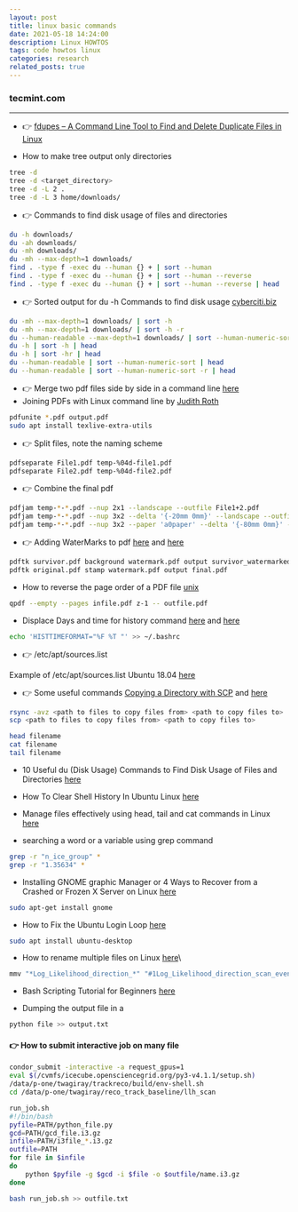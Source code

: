 ```yaml
---
layout: post
title: linux basic commands
date: 2021-05-18 14:24:00
description: Linux HOWTOS
tags: code howtos linux
categories: research
related_posts: true
---
```


### tecmint.com
---

* 👉 [fdupes – A Command Line Tool to Find and Delete Duplicate Files in Linux](https://www.tecmint.com/fdupes-find-and-delete-duplicate-files-in-linux/)

* How to make tree output only directories
```.sh
tree -d
tree -d <target_directory>
tree -d -L 2 .
tree -d -L 3 home/downloads/
```

* 👉 Commands to find disk usage of files and directories
```.sh
du -h downloads/
du -ah downloads/
du -mh downloads/
du -mh --max-depth=1 downloads/
find . -type f -exec du --human {} + | sort --human
find . -type f -exec du --human {} + | sort --human --reverse
find . -type f -exec du --human {} + | sort --human --reverse | head
```

* 👉 Sorted output for du -h Commands to find disk usage [cyberciti.biz](https://www.cyberciti.biz/faq/how-do-i-sort-du-h-output-by-size-under-linux/#:~:text=How%20can%20I%20sort%20du,added%20the%20gnu%2Fsort%20command.)
```.sh
du -mh --max-depth=1 downloads/ | sort -h
du -mh --max-depth=1 downloads/ | sort -h -r
du --human-readable --max-depth=1 downloads/ | sort --human-numeric-sort -r
du -h | sort -h | head
du -h | sort -hr | head
du --human-readable | sort --human-numeric-sort | head
du --human-readable | sort --human-numeric-sort -r | head
```


* 👉 Merge two pdf files side by side in a command line [here](https://superuser.com/questions/917190/merge-two-pdf-files-side-by-side-in-command-line)
* Joining PDFs with Linux command line by [Judith Roth](https://makandracards.com/makandra/151861-joining-pdfs-with-linux-command-line)
```.sh
pdfunite *.pdf output.pdf
sudo apt install texlive-extra-utils
```


* 👉 Split files, note the naming scheme
```.sh
pdfseparate File1.pdf temp-%04d-file1.pdf
pdfseparate File2.pdf temp-%04d-file2.pdf
```

* 👉 Combine the final pdf
```.sh
pdfjam temp-*-*.pdf --nup 2x1 --landscape --outfile File1+2.pdf
pdfjam temp-*-*.pdf --nup 3x2 --delta '{-20mm 0mm}' --landscape --outfile File1+2.pdf
pdfjam temp-*-*.pdf --nup 3x2 --paper 'a0paper' --delta '{-80mm 0mm}' --landscape --outfile File1+2.pdf
```

* 👉 Adding WaterMarks to pdf [here](https://www.togaware.com/linux/survivor/pdf-watermarks.html) and [here](https://superuser.com/questions/280659/how-can-i-apply-a-watermark-on-every-page-of-a-pdf-file)
```.sh
pdftk survivor.pdf background watermark.pdf output survivor_watermarked.pdf
pdftk original.pdf stamp watermark.pdf output final.pdf
```

* How to reverse the page order of a PDF file [unix](https://unix.stackexchange.com/questions/439959/how-to-reverse-the-page-order-of-a-pdf-file)
```.sh
qpdf --empty --pages infile.pdf z-1 -- outfile.pdf
```

* Displace Days and time for history command [here](https://askubuntu.com/questions/391082/how-to-see-time-stamps-in-bash-history) and [here](https://linuxize.com/post/history-command-in-linux/)
```.sh
echo 'HISTTIMEFORMAT="%F %T "' >> ~/.bashrc
```

* 👉 /etc/apt/sources.list

Example of /etc/apt/sources.list Ubuntu 18.04 [here](https://gist.github.com/h0bbel/4b28ede18d65c3527b11b12fa36aa8d1)

* 👉 Some useful commands
[Copying a Directory with SCP](https://stackabuse.com/copying-a-directory-with-scp) and [here](https://linuxhint.com/rsync_copy_files/)

```.sh
rsync -avz <path to files to copy files from> <path to copy files to>
scp <path to files to copy files from> <path to copy files to>

head filename
cat filename
tail filename
```

* 10 Useful du (Disk Usage) Commands to Find Disk Usage of Files and Directories [here](https://www.tecmint.com/check-linux-disk-usage-of-files-and-directories/)

* How To Clear Shell History In Ubuntu Linux [here](https://www.cyberciti.biz/faq/clear-the-shell-history-in-ubuntu-linux/)

* Manage files effectively using head, tail and cat commands in Linux [here](https://www.tecmint.com/view-contents-of-file-in-linux/)

* searching a word or a variable using grep command
```.sh
grep -r "n_ice_group" *
grep -r "1.35634" *
```

* Installing GNOME graphic Manager or 4 Ways to Recover from a Crashed or Frozen X Server on Linux [here](https://www.howtogeek.com/119293/4-ways-to-recover-from-a-crashed-or-frozen-x-server-on-linux/)

```.sh
sudo apt-get install gnome
```

* How to Fix the Ubuntu Login Loop [here](https://www.maketecheasier.com/fix-ubuntu-login-loop/#:~:text=The%20most%20common%20cause%20is,it%20works%20in%20most%20cases.)

```.sh
sudo apt install ubuntu-desktop
```

* How to rename multiple files on Linux [here](https://linuxconfig.org/how-to-rename-multiple-files-on-linux)\
```.sh
mmv "*Log_Likelihood_direction_*" "#1Log_Likelihood_direction_scan_event_11_#2"
```
* Bash Scripting Tutorial for Beginners [here](https://linuxconfig.org/bash-scripting-tutorial-for-beginners)

* Dumping the output file in a 
```.sh
python file >> output.txt
```

#### 👉 How to submit interactive job on many file
```.sh
condor_submit -interactive -a request_gpus=1
eval $(/cvmfs/icecube.opensciencegrid.org/py3-v4.1.1/setup.sh)
/data/p-one/twagiray/trackreco/build/env-shell.sh
cd /data/p-one/twagiray/reco_track_baseline/llh_scan

run_job.sh
#!/bin/bash
pyfile=PATH/python_file.py
gcd=PATH/gcd_file.i3.gz
infile=PATH/i3file_*.i3.gz
outfile=PATH
for file in $infile
do
	python $pyfile -g $gcd -i $file -o $outfile/name.i3.gz
done

bash run_job.sh >> outfile.txt
```
